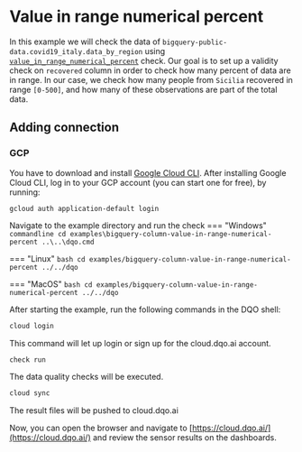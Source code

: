 # Value in range numerical percent

In this example we will check the data of `bigquery-public-data.covid19_italy.data_by_region` using
[`value_in_range_numerical_percent`](../../../check_reference/validity/value_in_range_numerical_percent/value_in_range_numerical_percent.md) check.
Our goal is to set up a validity check on `recovered` column in order to check how many percent of data are in range.
In our case, we check how many people from `Sicilia` recovered in range `[0-500]`, and how many of these observations are part of the total data.



## Adding connection
### GCP
You have to download and install [Google Cloud CLI](https://cloud.google.com/sdk/docs/install).
After installing Google Cloud CLI, log in to your GCP account (you can start one for free), by running:

```commandline
gcloud auth application-default login
```
    
Navigate to the example directory and run the check
=== "Windows"
    ```commandline
    cd examples\bigquery-column-value-in-range-numerical-percent
    ..\..\dqo.cmd
    ```

=== "Linux"
    ```bash
    cd examples/bigquery-column-value-in-range-numerical-percent
    ../../dqo
    ```

=== "MacOS"
    ```bash
    cd examples/bigquery-column-value-in-range-numerical-percent
    ../../dqo
    ```

After starting the example, run the following commands in the DQO shell:
```bash
cloud login
```
This command will let up login or sign up for the cloud.dqo.ai account.

```bash
check run
```
The data quality checks will be executed.
```bash
cloud sync
```

The result files will be pushed to cloud.dqo.ai

Now, you can open the browser and navigate to [https://cloud.dqo.ai/](https://cloud.dqo.ai/)
and review the sensor results on the dashboards.